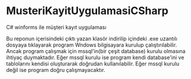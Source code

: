 # MusteriKayitUygulamasiCSharp
C# winforms ile müşteri kayıt uygulaması

Bu reponun içerisindeki çıktı yazan klasör indirilip içindeki .exe uzantılı dosyaya tıklayarak program Wndows bilgisayara kurulup çalıştırılabilir.
Ancak program çalışmak için mssql'in(bir çeşit database) kurulu olmasına ihtiyaç duymaktadır. 
Eğer mssql kurulu ise program kendi database'ini ve tablolarını kendisi oluşturarak doğrudan kullanılabilir.
Eğer mssql kurulu değil ise program doğru çalışmayacaktır.
